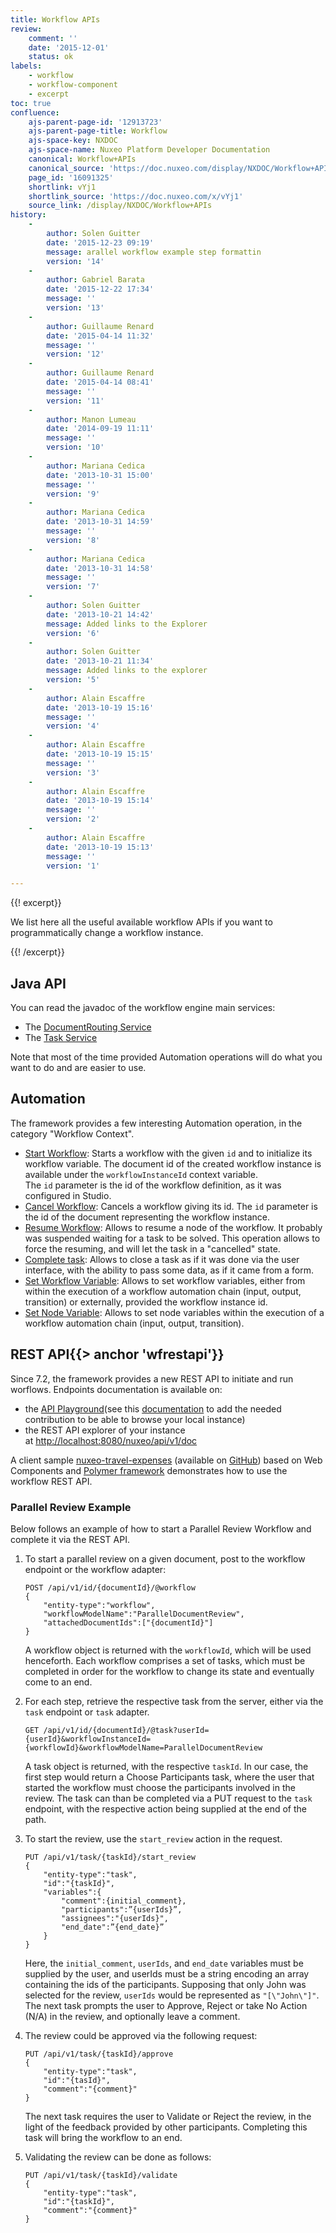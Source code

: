 ```yaml
---
title: Workflow APIs
review:
    comment: ''
    date: '2015-12-01'
    status: ok
labels:
    - workflow
    - workflow-component
    - excerpt
toc: true
confluence:
    ajs-parent-page-id: '12913723'
    ajs-parent-page-title: Workflow
    ajs-space-key: NXDOC
    ajs-space-name: Nuxeo Platform Developer Documentation
    canonical: Workflow+APIs
    canonical_source: 'https://doc.nuxeo.com/display/NXDOC/Workflow+APIs'
    page_id: '16091325'
    shortlink: vYj1
    shortlink_source: 'https://doc.nuxeo.com/x/vYj1'
    source_link: /display/NXDOC/Workflow+APIs
history:
    - 
        author: Solen Guitter
        date: '2015-12-23 09:19'
        message: arallel workflow example step formattin
        version: '14'
    - 
        author: Gabriel Barata
        date: '2015-12-22 17:34'
        message: ''
        version: '13'
    - 
        author: Guillaume Renard
        date: '2015-04-14 11:32'
        message: ''
        version: '12'
    - 
        author: Guillaume Renard
        date: '2015-04-14 08:41'
        message: ''
        version: '11'
    - 
        author: Manon Lumeau
        date: '2014-09-19 11:11'
        message: ''
        version: '10'
    - 
        author: Mariana Cedica
        date: '2013-10-31 15:00'
        message: ''
        version: '9'
    - 
        author: Mariana Cedica
        date: '2013-10-31 14:59'
        message: ''
        version: '8'
    - 
        author: Mariana Cedica
        date: '2013-10-31 14:58'
        message: ''
        version: '7'
    - 
        author: Solen Guitter
        date: '2013-10-21 14:42'
        message: Added links to the Explorer
        version: '6'
    - 
        author: Solen Guitter
        date: '2013-10-21 11:34'
        message: Added links to the explorer
        version: '5'
    - 
        author: Alain Escaffre
        date: '2013-10-19 15:16'
        message: ''
        version: '4'
    - 
        author: Alain Escaffre
        date: '2013-10-19 15:15'
        message: ''
        version: '3'
    - 
        author: Alain Escaffre
        date: '2013-10-19 15:14'
        message: ''
        version: '2'
    - 
        author: Alain Escaffre
        date: '2013-10-19 15:13'
        message: ''
        version: '1'

---
```

{{! excerpt}}

We list here all the useful available workflow APIs if you want to programmatically change a workflow instance.

{{! /excerpt}}

## Java API

You can read the javadoc of the workflow engine main services:&nbsp;

*   The [DocumentRouting Service](http://community.nuxeo.com/api/nuxeo/5.8/javadoc/org/nuxeo/ecm/platform/routing/api/DocumentRoutingService.html)
*   The [Task Service](http://community.nuxeo.com/api/nuxeo/5.8/javadoc/org/nuxeo/ecm/platform/task/TaskService.html)

Note that most of the time provided Automation operations will do what you want to do and are easier to use.

## Automation

The framework provides a few interesting Automation operation, in the category "Workflow Context".

*   [Start Workflow](http://explorer.nuxeo.org/nuxeo/site/distribution/current/viewOperation/Context.StartWorkflow): Starts a workflow with the given&nbsp;`id`&nbsp;and to initialize its workflow variable. The document id of the created workflow instance is available under the&nbsp;`workflowInstanceId`&nbsp;context variable.
    The&nbsp;`id`&nbsp;parameter is the id of the workflow definition, as it was configured in Studio.
*   [Cancel Workflow](http://explorer.nuxeo.org/nuxeo/site/distribution/Nuxeo%20Platform-5.7.3/viewOperation/Context.CancelWorkflow): Cancels a workflow giving its id. The&nbsp;`id`&nbsp;parameter is the id of the document representing the workflow instance.
*   [Resume Workflow](/explorer.nuxeo.org/nuxeo/site/distribution/Nuxeo%20Platform-5.7.3/viewOperation/Workflow.ResumeNodeOperation): Allows to resume a node of the workflow. It probably was suspended waiting for a task to be solved. This operation allows to force the resuming, and will let the task in a "cancelled" state.
*   [Complete task](http://explorer.nuxeo.org/nuxeo/site/distribution/Nuxeo%20Platform-5.7.3/viewOperation/Workflow.CompleteTaskOperation): Allows to close a task as if it was done via the user interface, with the ability to pass some data, as if it came from a form.
*   [Set Workflow Variable](http://explorer.nuxeo.org/nuxeo/site/distribution/current/viewOperation/Context.SetWorkflowVar): Allows to set workflow variables, either from within the execution of a workflow automation chain (input, output, transition) or externally, provided the workflow instance id.
*   [Set Node Variable](http://explorer.nuxeo.org/nuxeo/site/distribution/current/viewOperation/Context.SetWorkflowNodeVar): Allows to set node variables within the execution of a workflow automation chain (input, output, transition).

## REST API{{> anchor 'wfrestapi'}}

Since 7.2, the framework provides a new REST API to initiate and run worflows. Endpoints documentation is available on:

*   the [API Playground](http://nuxeo.github.io/api-playground/)(see this&nbsp;[documentation](/x/9QUuAQ) to add the needed contribution to be able to browse your local instance)
*   the REST API explorer of your instance at&nbsp;[http://localhost:8080/nuxeo/api/v1/doc](http://localhost:8080/nuxeo/api/v1/doc)

A client sample&nbsp;[nuxeo-travel-expenses](https://github.com/nuxeo/nuxeo-travel-expenses) (available on [GitHub](https://github.com/nuxeo/nuxeo-travel-expenses)) based on&nbsp;Web Components and [Polymer framework](https://www.polymer-project.org)&nbsp;demonstrates how to use the workflow REST API.

### Parallel Review Example

Below follows an example of how to start a Parallel Review Workflow and complete it via the REST API.&nbsp;

1.  To start a parallel review on a given document, post to the workflow endpoint or the workflow adapter:

    ```
    POST /api/v1/id/{documentId}/@workflow
    {
        "entity-type":"workflow",
        "workflowModelName":"ParallelDocumentReview",
        "attachedDocumentIds":["{documentId}"]
    }
    ```

    A workflow object is returned with the `workflowId`, which will be used henceforth. Each workflow comprises a set of tasks, which must be completed in order for the workflow to change its state and eventually come to an end.

2.  For each step, retrieve the respective task from the server, either via the `task` endpoint or `task` adapter.

    ```
    GET /api/v1/id/{documentId}/@task?userId={userId}&workflowInstanceId={workflowId}&workflowModelName=ParallelDocumentReview
    ```

    A task object is returned, with the respective `taskId`. In our case, the first step would return a Choose Participants task, where the user that started the workflow must choose the participants involved in the review. The task can than be completed via a PUT request to the `task` endpoint, with the respective action being supplied at the end of the path.

3.  To start the review, use the `start_review` action in the request.

    ```
    PUT /api/v1/task/{taskId}/start_review
    {
        "entity-type":"task",
        "id":"{taskId}",
        "variables":{
            "comment":{initial_comment},
            "participants":”{userIds}”,
            "assignees":"{userIds}",
            "end_date":”{end_date}”
        }
    }
    ```

    Here, the `initial_comment`, `userIds`, and `end_date` variables must be supplied by the user, and userIds must be a string encoding an array containing the ids of the participants. Supposing that only John was selected for the review, `userIds` would be represented as `"[\"John\"]"`.
    The next task prompts the user to Approve, Reject or take No Action (N/A) in the review, and optionally leave a comment.

4.  The review could be approved via the following request:

    ```
    PUT /api/v1/task/{taskId}/approve
    {
        "entity-type":"task",
        "id":"{tasId}",
        "comment":"{comment}"
    }
    ```

    The next task requires the user to Validate or Reject the review, in the light of the feedback provided by other participants. Completing this task will bring the workflow to an end.

5.  Validating the review can be done as follows:

    ```
    PUT /api/v1/task/{taskId}/validate
    {
        "entity-type":"task",
        "id":"{taskId}",
        "comment":"{comment}"
    }
    ```